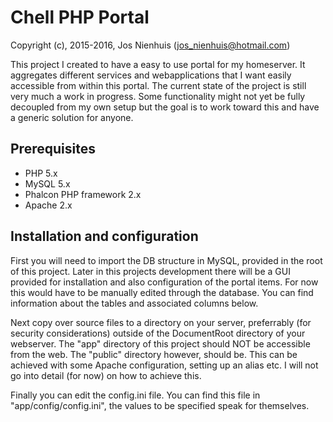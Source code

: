 Chell PHP Portal
================
Copyright (c), 2015-2016, Jos Nienhuis (jos_nienhuis@hotmail.com)

This project I created to have a easy to use portal for my homeserver. 
It aggregates different services and webapplications that I want easily accessible from within this portal.
The current state of the project is still very much a work in progress. 
Some functionality might not yet be fully decoupled from my own setup but the goal is to work toward this and have a generic solution for anyone.

Prerequisites
-------------
- PHP 5.x
- MySQL 5.x
- Phalcon PHP framework 2.x
- Apache 2.x

Installation and configuration
------------------------------
First you will need to import the DB structure in MySQL, provided in the root of this project.
Later in this projects development there will be a GUI provided for installation and also configuration of the portal items. 
For now this would have to be manually edited through the database. You can find information about the tables and associated columns below.

Next copy over source files to a directory on your server, preferrably (for security considerations) outside of the DocumentRoot directory of your webserver. The "app" directory of this project should NOT be accessible from the web. The "public" directory however, should be. This can be achieved with some Apache configuration, setting up an alias etc. I will not go into detail (for now) on how to achieve this.

Finally you can edit the config.ini file. You can find this file in "app/config/config.ini", the values to be specified speak for themselves.
